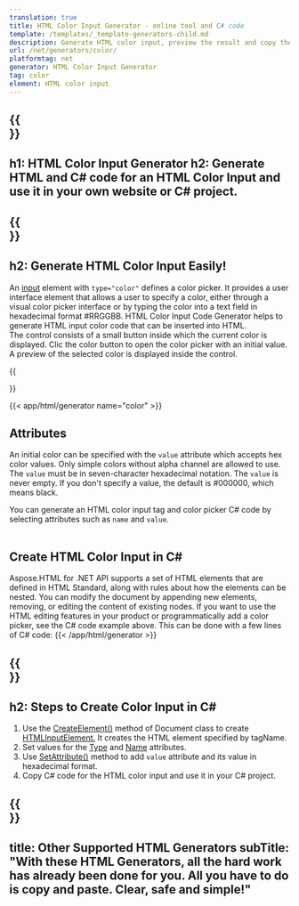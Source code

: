```yaml
---
translation: true
title: HTML Color Input Generator - online tool and C# code
template: /templates/_template-generators-child.md
description: Generate HTML color input, preview the result and copy the generated HTML and C# code to your website.
url: /net/generators/color/
platformtag: net
generator: HTML Color Input Generator
tag: color
element: HTML color input
---
```


{{<section banner>}}
---
h1: HTML Color Input Generator
h2:  Generate HTML and C# code for an HTML Color Input and use it in your own website or C# project.
---

{{<section overview>}}
---
h2: Generate HTML Color Input Easily!
---

An [input](https://html.spec.whatwg.org/multipage/input.html#the-input-element) element with `type="color"` defines a color picker. It provides a user interface element that allows a user to specify a color, either through a visual color picker interface or by typing the color into a text field in hexadecimal format #RRGGBB. HTML Color Input Code Generator helps to generate HTML input color code that can be inserted into HTML.<br>
The control consists of a small button inside which the current color is displayed. Clic the color button to open the color picker with an initial value. A preview of the selected color is displayed inside the control.

{{<section plugin>}}

{{< app/html/generator name="color" >}}
<br>
<h2> Attributes </h2>

An initial color can be specified with the `value` attribute which accepts hex color values. Only simple colors without alpha channel are allowed to use. The `value` must be in seven-character hexadecimal notation. The `value` is never empty. If you don't specify a value, the default is #000000, which means black.

You can generate an HTML color input tag and color picker C# code by selecting attributes such as `name` and `value`. <br><br>

<h2> Create HTML Color Input in C#</h2>

Aspose.HTML for .NET API supports a set of HTML elements that are defined in HTML Standard, along with rules about how the elements can be nested. You can modify the document by appending new elements, removing, or editing the content of existing nodes. If you want to use the HTML editing features in your product or programmatically add a color picker, see the C# code example above. This can be done with a few lines of C# code:
{{< /app/html/generator >}}

{{<section steps>}}
---
h2: Steps to Create Color Input in C#
---

1. Use the [CreateElement()](https://reference.aspose.com/html/net/aspose.html.dom/document/createelement/) method of Document class to create [HTMLInputElement.](https://reference.aspose.com/html/net/aspose.html/htmlinputelement/) It creates the HTML element specified by tagName.
1. Set values for the [Type](https://reference.aspose.com/html/net/aspose.html/htmlinputelement/type/) and [Name](https://reference.aspose.com/html/net/aspose.html/htmlinputelement/name/) attributes.
1. Use [SetAttribute()](https://reference.aspose.com/html/net/aspose.html.dom/element/setattribute/) method to add `value` attribute and its value in hexadecimal format.
1. Copy C# code for the HTML color input and use it in your C# project.

{{<section other-generators>}}
---
title: Other Supported HTML Generators
subTitle: "With these HTML Generators, all the hard work has already been done for you. All you have to do is copy and paste. Clear, safe and simple!"
---